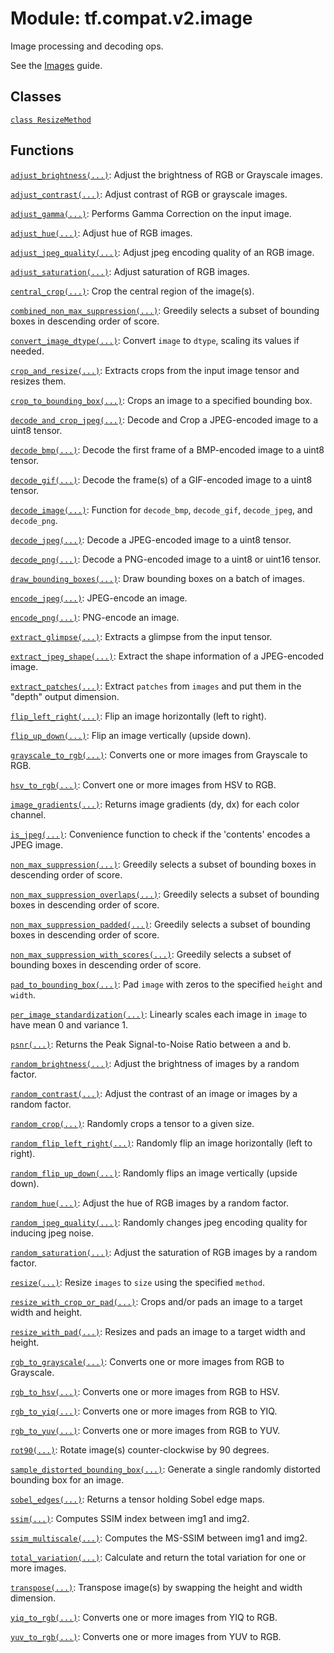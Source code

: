 <div itemscope itemtype="http://developers.google.com/ReferenceObject">
<meta itemprop="name" content="tf.compat.v2.image" />
<meta itemprop="path" content="Stable" />
</div>

# Module: tf.compat.v2.image

Image processing and decoding ops.

<!-- Placeholder for "Used in" -->

See the [Images](https://tensorflow.org/api_guides/python/image) guide.

## Classes

[`class ResizeMethod`](../../../tf/image/ResizeMethod.md)

## Functions

[`adjust_brightness(...)`](../../../tf/image/adjust_brightness.md): Adjust the brightness of RGB or Grayscale images.

[`adjust_contrast(...)`](../../../tf/image/adjust_contrast.md): Adjust contrast of RGB or grayscale images.

[`adjust_gamma(...)`](../../../tf/image/adjust_gamma.md): Performs Gamma Correction on the input image.

[`adjust_hue(...)`](../../../tf/image/adjust_hue.md): Adjust hue of RGB images.

[`adjust_jpeg_quality(...)`](../../../tf/image/adjust_jpeg_quality.md): Adjust jpeg encoding quality of an RGB image.

[`adjust_saturation(...)`](../../../tf/image/adjust_saturation.md): Adjust saturation of RGB images.

[`central_crop(...)`](../../../tf/image/central_crop.md): Crop the central region of the image(s).

[`combined_non_max_suppression(...)`](../../../tf/image/combined_non_max_suppression.md): Greedily selects a subset of bounding boxes in descending order of score.

[`convert_image_dtype(...)`](../../../tf/image/convert_image_dtype.md): Convert `image` to `dtype`, scaling its values if needed.

[`crop_and_resize(...)`](../../../tf/image/crop_and_resize.md): Extracts crops from the input image tensor and resizes them.

[`crop_to_bounding_box(...)`](../../../tf/image/crop_to_bounding_box.md): Crops an image to a specified bounding box.

[`decode_and_crop_jpeg(...)`](../../../tf/io/decode_and_crop_jpeg.md): Decode and Crop a JPEG-encoded image to a uint8 tensor.

[`decode_bmp(...)`](../../../tf/io/decode_bmp.md): Decode the first frame of a BMP-encoded image to a uint8 tensor.

[`decode_gif(...)`](../../../tf/io/decode_gif.md): Decode the frame(s) of a GIF-encoded image to a uint8 tensor.

[`decode_image(...)`](../../../tf/io/decode_image.md): Function for `decode_bmp`, `decode_gif`, `decode_jpeg`, and `decode_png`.

[`decode_jpeg(...)`](../../../tf/io/decode_jpeg.md): Decode a JPEG-encoded image to a uint8 tensor.

[`decode_png(...)`](../../../tf/io/decode_png.md): Decode a PNG-encoded image to a uint8 or uint16 tensor.

[`draw_bounding_boxes(...)`](../../../tf/image/draw_bounding_boxes.md): Draw bounding boxes on a batch of images.

[`encode_jpeg(...)`](../../../tf/io/encode_jpeg.md): JPEG-encode an image.

[`encode_png(...)`](../../../tf/image/encode_png.md): PNG-encode an image.

[`extract_glimpse(...)`](../../../tf/image/extract_glimpse.md): Extracts a glimpse from the input tensor.

[`extract_jpeg_shape(...)`](../../../tf/io/extract_jpeg_shape.md): Extract the shape information of a JPEG-encoded image.

[`extract_patches(...)`](../../../tf/image/extract_patches.md): Extract `patches` from `images` and put them in the \"depth\" output dimension.

[`flip_left_right(...)`](../../../tf/image/flip_left_right.md): Flip an image horizontally (left to right).

[`flip_up_down(...)`](../../../tf/image/flip_up_down.md): Flip an image vertically (upside down).

[`grayscale_to_rgb(...)`](../../../tf/image/grayscale_to_rgb.md): Converts one or more images from Grayscale to RGB.

[`hsv_to_rgb(...)`](../../../tf/image/hsv_to_rgb.md): Convert one or more images from HSV to RGB.

[`image_gradients(...)`](../../../tf/image/image_gradients.md): Returns image gradients (dy, dx) for each color channel.

[`is_jpeg(...)`](../../../tf/io/is_jpeg.md): Convenience function to check if the 'contents' encodes a JPEG image.

[`non_max_suppression(...)`](../../../tf/image/non_max_suppression.md): Greedily selects a subset of bounding boxes in descending order of score.

[`non_max_suppression_overlaps(...)`](../../../tf/image/non_max_suppression_overlaps.md): Greedily selects a subset of bounding boxes in descending order of score.

[`non_max_suppression_padded(...)`](../../../tf/image/non_max_suppression_padded.md): Greedily selects a subset of bounding boxes in descending order of score.

[`non_max_suppression_with_scores(...)`](../../../tf/image/non_max_suppression_with_scores.md): Greedily selects a subset of bounding boxes in descending order of score.

[`pad_to_bounding_box(...)`](../../../tf/image/pad_to_bounding_box.md): Pad `image` with zeros to the specified `height` and `width`.

[`per_image_standardization(...)`](../../../tf/image/per_image_standardization.md): Linearly scales each image in `image` to have mean 0 and variance 1.

[`psnr(...)`](../../../tf/image/psnr.md): Returns the Peak Signal-to-Noise Ratio between a and b.

[`random_brightness(...)`](../../../tf/image/random_brightness.md): Adjust the brightness of images by a random factor.

[`random_contrast(...)`](../../../tf/image/random_contrast.md): Adjust the contrast of an image or images by a random factor.

[`random_crop(...)`](../../../tf/image/random_crop.md): Randomly crops a tensor to a given size.

[`random_flip_left_right(...)`](../../../tf/image/random_flip_left_right.md): Randomly flip an image horizontally (left to right).

[`random_flip_up_down(...)`](../../../tf/image/random_flip_up_down.md): Randomly flips an image vertically (upside down).

[`random_hue(...)`](../../../tf/image/random_hue.md): Adjust the hue of RGB images by a random factor.

[`random_jpeg_quality(...)`](../../../tf/image/random_jpeg_quality.md): Randomly changes jpeg encoding quality for inducing jpeg noise.

[`random_saturation(...)`](../../../tf/image/random_saturation.md): Adjust the saturation of RGB images by a random factor.

[`resize(...)`](../../../tf/image/resize.md): Resize `images` to `size` using the specified `method`.

[`resize_with_crop_or_pad(...)`](../../../tf/image/resize_with_crop_or_pad.md): Crops and/or pads an image to a target width and height.

[`resize_with_pad(...)`](../../../tf/image/resize_with_pad.md): Resizes and pads an image to a target width and height.

[`rgb_to_grayscale(...)`](../../../tf/image/rgb_to_grayscale.md): Converts one or more images from RGB to Grayscale.

[`rgb_to_hsv(...)`](../../../tf/image/rgb_to_hsv.md): Converts one or more images from RGB to HSV.

[`rgb_to_yiq(...)`](../../../tf/image/rgb_to_yiq.md): Converts one or more images from RGB to YIQ.

[`rgb_to_yuv(...)`](../../../tf/image/rgb_to_yuv.md): Converts one or more images from RGB to YUV.

[`rot90(...)`](../../../tf/image/rot90.md): Rotate image(s) counter-clockwise by 90 degrees.

[`sample_distorted_bounding_box(...)`](../../../tf/image/sample_distorted_bounding_box.md): Generate a single randomly distorted bounding box for an image.

[`sobel_edges(...)`](../../../tf/image/sobel_edges.md): Returns a tensor holding Sobel edge maps.

[`ssim(...)`](../../../tf/image/ssim.md): Computes SSIM index between img1 and img2.

[`ssim_multiscale(...)`](../../../tf/image/ssim_multiscale.md): Computes the MS-SSIM between img1 and img2.

[`total_variation(...)`](../../../tf/image/total_variation.md): Calculate and return the total variation for one or more images.

[`transpose(...)`](../../../tf/image/transpose.md): Transpose image(s) by swapping the height and width dimension.

[`yiq_to_rgb(...)`](../../../tf/image/yiq_to_rgb.md): Converts one or more images from YIQ to RGB.

[`yuv_to_rgb(...)`](../../../tf/image/yuv_to_rgb.md): Converts one or more images from YUV to RGB.

